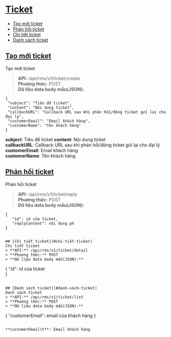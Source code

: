 # [Ticket](#ticket)
* [Tạo mới ticket](#tạo-mới-ticket)
* [Phản hồi ticket](#phản-hồi-ticket)
* [Chi tiết ticket](#chi-tiết-ticket)
* [Danh sách ticket](#danh-sách-ticket)

## [Tạo mới ticket](#tạo-mới-ticket)
Tạo mới ticket
> **API:** /api/rms/v1/ticket/create  
> **Phương thức:** POST  
> **Dữ liệu data body mẫu(JSON):**   
```
{
 "subject": "Tiêu đề ticket",  
 "content": "Nội dung ticket",  
 "callbackURL": "Callback URL sau khi phản hồi/đóng ticket gửi lại cho đại lý",  
 "customerEmail": "Email khách hàng",
 "customerName": "Tên khách hàng"
}
```
**subject**: Tiêu đề ticket
**content**: Nội dung ticket  
**callbackURL**: Callback URL sau khi phản hồi/đóng ticket gửi lại cho đại lý  
**customerEmail**: Email khách hàng  
**customerName**: Tên khách hàng  

## [Phản hồi ticket](#phản-hồi-ticket)
Phản hồi ticket
> **API:** /api/rms/v1/ticket/reply  
> **Phương thức:** POST  
> **Dữ liệu data body mẫu(JSON):**   
```
{
   "id": id của ticket,  
   "replyContent": nội dung ph  
}


## [Chi tiết ticket](#chi-tiết-ticket)
Chi tiết ticket
> **API:** /api/rms/v1/ticket/detail  
> **Phương thức:** POST  
> **Dữ liệu data body mẫu(JSON):**   
```
{
   "id": id của ticket  
}
```

## [Danh sách ticket](#danh-sách-ticket)
Danh sách ticket
> **API:** /api/rms/v1/ticket/list  
> **Phương thức:** POST  
> **Dữ liệu data body mẫu(JSON):**   
```
{
   "customerEmail": email của khách hàng
}
```

**customerEmail(t**: Email khách hàng  
